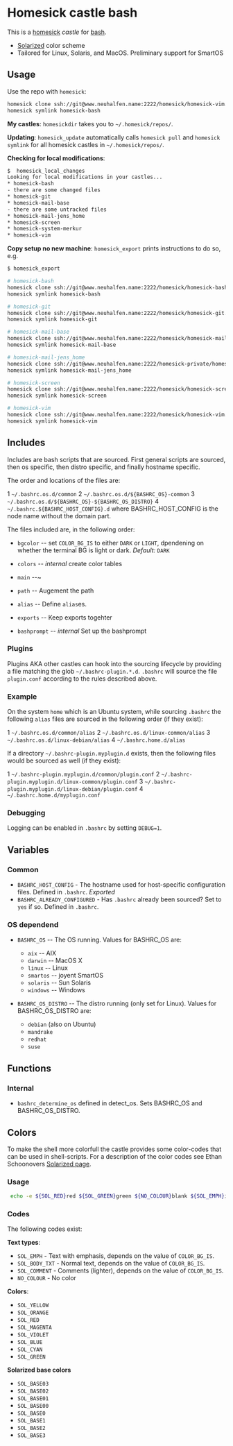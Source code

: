 Homesick castle bash
====================

This is a [homesick](https://github.com/technicalpickles/homesick) _castle_ for [bash](http://www.bash.org/).

* [Solarized](http://ethanschoonover.com/solarized) color scheme
* Tailored for Linux, Solaris, and MacOS. Preliminary support for SmartOS

Usage
------

Use the repo with ```homesick```: 

```bash
homesick clone ssh://git@www.neuhalfen.name:2222/homesick/homesick-vim.git
homesick symlink homesick-bash
```

**My castles**: ```homesickdir``` takes you to ```~/.homesick/repos/```.

**Updating**: ```homesick_update``` automatically calls ```homesick pull``` and ```homesick symlink``` for all homesick castles in ```~/.homesick/repos/```.

**Checking for local modifications**:

```bash
$  homesick_local_changes
Looking for local modifications in your castles...
* homesick-bash
- there are some changed files
* homesick-git
* homesick-mail-base
- there are some untracked files
* homesick-mail-jens_home
* homesick-screen
* homesick-system-merkur
* homesick-vim
```

**Copy setup no new machine**: ```homesick_export``` prints instructions to do so, e.g.

```bash
$ homesick_export

# homesick-bash
homesick clone ssh://git@www.neuhalfen.name:2222/homesick/homesick-bash.git
homesick symlink homesick-bash

# homesick-git
homesick clone ssh://git@www.neuhalfen.name:2222/homesick/homesick-git.git
homesick symlink homesick-git

# homesick-mail-base
homesick clone ssh://git@www.neuhalfen.name:2222/homesick/homesick-mail-base.git
homesick symlink homesick-mail-base

# homesick-mail-jens_home
homesick clone ssh://git@www.neuhalfen.name:2222/homesick-private/homesick-mail-jens_home.git
homesick symlink homesick-mail-jens_home

# homesick-screen
homesick clone ssh://git@www.neuhalfen.name:2222/homesick/homesick-screen.git
homesick symlink homesick-screen

# homesick-vim
homesick clone ssh://git@www.neuhalfen.name:2222/homesick/homesick-vim.git
homesick symlink homesick-vim
```



Includes
--------

Includes are bash scripts that are sourced. First general scripts are sourced, then os specific, then distro specific, and finally hostname specific.

The order and locations of the files are:

1 ```~/.bashrc.os.d/common```
2 ```~/.bashrc.os.d/${BASHRC_OS}-common```
3 ```~/.bashrc.os.d/${BASHRC_OS}-${BASHRC_OS_DISTRO}```
4 ```~/.bashrc.${BASHRC_HOST_CONFIG}.d``` where BASHRC_HOST_CONFIG is the node name without the domain part.

The files included are, in the following order:

* ```bgcolor```     -- set ```COLOR_BG_IS``` to either ```DARK``` or ```LIGHT```, dpendening on whether the terminal BG is light or dark. *Default:* ```DARK```
* ```colors```      -- *internal* create color tables
* ```main```        --~
* ```path```        -- Augement the path
* ```alias```       -- Define ```alias```es.
* ```exports```     -- Keep exports togehter

* ```bashprompt```  -- *internal* Set up the bashprompt

### Plugins
Plugins AKA other castles can hook into the sourcing lifecycle by providing a file matching the glob ```~/.bashrc-plugin.*.d```. ```.bashrc``` will source the file ```plugin.conf``` according to the rules described above.


### Example

On the system ```home``` which is an Ubuntu system, while sourcing ```.bashrc``` the following ```alias``` files are sourced in the following order (if they exist):

1 ```~/.bashrc.os.d/common/alias```
2 ```~/.bashrc.os.d/linux-common/alias```
3 ```~/.bashrc.os.d/linux-debian/alias```
4 ```~/.bashrc.home.d/alias```

If a directory ```~/.bashrc-plugin.myplugin.d``` exists, then the following files would be sourced as well (if they exist):

1 ```~/.bashrc-plugin.myplugin.d/common/plugin.conf```
2 ```~/.bashrc-plugin.myplugin.d/linux-common/plugin.conf```
3 ```~/.bashrc-plugin.myplugin.d/linux-debian/plugin.conf```
4 ```~/.bashrc.home.d/myplugin.conf```

### Debugging

Logging can be enabled in ```.bashrc``` by setting ```DEBUG=1```.


Variables
---------

### Common

* ```BASHRC_HOST_CONFIG``` -  The hostname used for host-specific configuration files. Defined in ```.bashrc```. *Exported*
* ```BASHRC_ALREADY_CONFIGURED``` - Has ```.bashrc``` already been sourced? Set to ```yes``` if so. Defined in ```.bashrc```.

### OS dependend

* ```BASHRC_OS``` -- The OS running. Values for BASHRC_OS are:
     * ```aix```     -- AIX
     * ```darwin```  -- MacOS X
     * ```linux```   -- Linux
     * ```smartos``` -- joyent SmartOS
     * ```solaris``` -- Sun Solaris
     * ```windows``` -- Windows

* ```BASHRC_OS_DISTRO``` -- The distro running (only set for Linux). Values for BASHRC_OS_DISTRO are:
     * ```debian``` (also on Ubuntu)
     * ```mandrake```
     * ```redhat```
     * ```suse```



Functions
----------

### Internal
* ```bashrc_determine_os``` defined in detect_os. Sets BASHRC_OS and BASHRC_OS_DISTRO.


Colors
--------

To make the shell more colorfull the castle provides some color-codes that can be used in shell-scripts. For a description of the color codes see Ethan Schoonovers [Solarized page](http://ethanschoonover.com/solarized).

### Usage

```bash
 echo -e ${SOL_RED}red ${SOL_GREEN}green ${NO_COLOUR}blank ${SOL_EMPH}important ${SOL_BODY_TXT}normal ${SOL_COMMENT}unimportant
```

### Codes

The following codes exist:

**Text types**:
* ```SOL_EMPH```      - Text with emphasis, depends on the value of ```COLOR_BG_IS```.
* ```SOL_BODY_TXT```  - Normal text, depends on the value of ```COLOR_BG_IS```.
* ```SOL_COMMENT```   - Comments (lighter), depends on the value of ```COLOR_BG_IS```.
* ```NO_COLOUR```     - No color

**Colors**:
* ```SOL_YELLOW```
* ```SOL_ORANGE```
* ```SOL_RED```
* ```SOL_MAGENTA```
* ```SOL_VIOLET```
* ```SOL_BLUE```
* ```SOL_CYAN```
* ```SOL_GREEN```

**Solarized base colors** 
* ```SOL_BASE03```
* ```SOL_BASE02```
* ```SOL_BASE01```
* ```SOL_BASE00```
* ```SOL_BASE0```
* ```SOL_BASE1```
* ```SOL_BASE2```
* ```SOL_BASE3```

